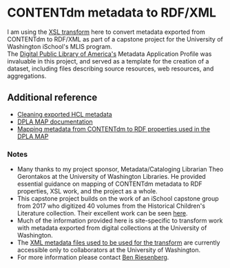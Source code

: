 # CONTENTdm metadata to RDF/XML  
I am using the [XSL transform](CdmToRDFXML.xsl) here to convert metadata exported from CONTENTdm to RDF/XML as part of a capstone project for the University of Washington iSchool's MLIS program.  
The [Digital Public Library of America's](https://dp.la/) Metadata Application Profile was invaluable in this project, and served as a template for the creation of a dataset, including files describing source resources, web resources, and aggregations.

## Additional reference
- [Cleaning exported HCL metadata](HCLDataCleaning.md)
- [DPLA MAP documentation](https://pro.dp.la/hubs/metadata-application-profile)
- [Mapping metadata from CONTENTdm to RDF properties used in the DPLA MAP](https://docs.google.com/spreadsheets/d/1Pax7Z1V5FjiuATyD0Cv1RY24w4TKs3s7oQmEwMSy8aA/edit?usp=sharing)

### Notes
- Many thanks to my project sponsor, Metadata/Cataloging Librarian Theo Gerontakos at the University of Washington Libraries. He provided essential guidance on mapping of CONTENTdm metadata to RDF properties, XSL work, and the project as a whole.
- This capstone project builds on the work of an iSchool capstone group from 2017 who digitized 40 volumes from the Historical Children's Literature collection. Their excellent work can be seen [here](http://viclit.omeka.net/).
- Much of the information provided here is site-specific to transform work with metadata exported from digital collections at the University of Washington.  
- The [XML metadata files used to be used for the transform](https://drive.google.com/drive/folders/1rjP59ZSyDvuHaCIoyGJ1AYGPtrsKYHtC?usp=sharing) are currently accessible only to collaborators at the University of Washington.  
- For more information please contact [Ben Riesenberg](mailto:ries07@uw.edu).
